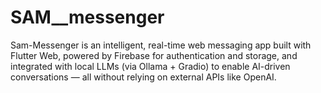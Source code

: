 # SAM__messenger
Sam-Messenger is an intelligent, real-time web messaging app built with Flutter Web, powered by Firebase for authentication and storage, and integrated with local LLMs (via Ollama + Gradio) to enable AI-driven conversations — all without relying on external APIs like OpenAI.
